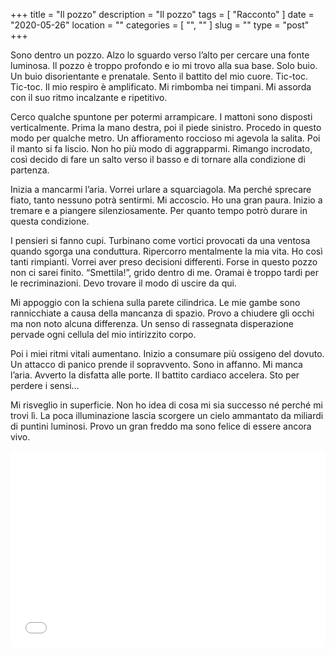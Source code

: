 +++
title = "Il pozzo"
description = "Il pozzo"
tags = [ "Racconto" ]
date = "2020-05-26"
location = ""
categories = [
  "",
  ""
]
slug = ""
type = "post"
+++

Sono dentro un pozzo. Alzo lo sguardo verso l’alto per cercare una fonte luminosa. Il pozzo è troppo profondo e io mi trovo alla sua base. Solo buio. Un buio disorientante e prenatale. Sento il battito del mio cuore. Tic-toc. Tic-toc. Il mio respiro è amplificato. Mi rimbomba nei timpani. Mi assorda con il suo ritmo incalzante e ripetitivo. 

Cerco qualche spuntone per potermi arrampicare. I mattoni sono disposti verticalmente. Prima la mano destra, poi il piede sinistro. Procedo in questo modo per qualche metro. Un affioramento roccioso mi agevola la salita. Poi il manto si fa liscio. Non ho più modo di aggrapparmi. Rimango incrodato, così decido di fare un salto verso il basso e di tornare alla condizione di partenza. 

Inizia a mancarmi l’aria. Vorrei urlare a squarciagola. Ma perché sprecare fiato, tanto nessuno potrà sentirmi. Mi accoscio. Ho una gran paura. Inizio a tremare e a piangere silenziosamente. Per quanto tempo potrò durare in questa condizione.

I pensieri si fanno cupi. Turbinano come vortici provocati da una ventosa quando sgorga una conduttura. Ripercorro mentalmente la mia vita. Ho così tanti rimpianti. Vorrei aver preso decisioni differenti. Forse in questo pozzo non ci sarei finito. “Smettila!”, grido dentro di me. Oramai è troppo tardi per le recriminazioni. Devo trovare il modo di uscire da qui. 

Mi appoggio con la schiena sulla parete cilindrica. Le mie gambe sono rannicchiate a causa della mancanza di spazio. Provo a chiudere gli occhi ma non noto alcuna differenza. Un senso di rassegnata disperazione pervade ogni cellula del mio intirizzito corpo.

Poi i miei ritmi vitali aumentano. Inizio a consumare più ossigeno del dovuto. Un  attacco di panico prende il sopravvento. Sono in affanno. Mi manca l’aria. Avverto la disfatta alle porte. Il battito cardiaco accelera. Sto per perdere i sensi…

Mi risveglio in superficie. Non ho idea di cosa mi sia successo né perché mi trovi lì. La poca illuminazione lascia scorgere un cielo ammantato da miliardi di puntini luminosi. Provo un gran freddo ma sono felice di essere ancora vivo.  

<div style="position: relative; padding-bottom: 56.25%; padding-top: 30px; height: 0; overflow: hidden;">
  <iframe src="//www.youtube.com/embed/PEg3TAaJDvQ"
  style="position: absolute; top: 0; left: 0; width: 100%; height: 100%;" allowfullscreen frameborder="0" title="YouTube Video"></iframe>
</div>
